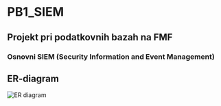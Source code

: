 # PB1_SIEM

## Projekt pri podatkovnih bazah na FMF

### Osnovni SIEM (Security Information and Event Management)
## ER-diagram
![ER diagram](/images/diagram)
